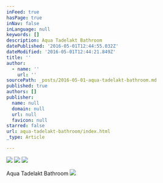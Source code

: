 ```yaml
---
inFeed: true
hasPage: true
inNav: false
inLanguage: null
keywords: []
description: Aqua Tadelakt Bathroom
datePublished: '2016-05-01T12:44:55.032Z'
dateModified: '2016-05-01T12:44:21.849Z'
title: ''
author:
  - name: ''
    url: ''
sourcePath: _posts/2016-05-01-aqua-tadelakt-bathroom.md
published: true
authors: []
publisher:
  name: null
  domain: null
  url: null
  favicon: null
starred: false
url: aqua-tadelakt-bathroom/index.html
_type: Article

---
```

![](https://the-grid-user-content.s3-us-west-2.amazonaws.com/779c0ef2-af3e-4004-9d84-6f0b3743c61e.jpg)
![](https://the-grid-user-content.s3-us-west-2.amazonaws.com/82c9fd6b-3764-4945-9fda-03025db5a574.jpg)
![](https://the-grid-user-content.s3-us-west-2.amazonaws.com/83284ac4-1330-47f2-8130-dc4f189139a7.jpg)

Aqua Tadelakt Bathroom
![](https://s3-us-west-2.amazonaws.com/the-grid-img/p/992cbaa80eb7bbc47c969e215e2441389fbc511d.jpg)